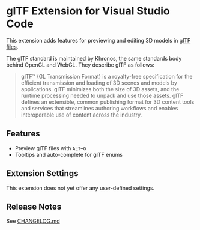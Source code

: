 # glTF Extension for Visual Studio Code

This extension adds features for previewing and editing 3D models
in [glTF files](https://github.com/KhronosGroup/glTF).

The glTF standard is maintained by Khronos, the same standards body behind OpenGL and WebGL.  They describe glTF as follows:

> glTF™ (GL Transmission Format) is a royalty-free specification for the efficient transmission and loading of 3D scenes and models by applications. glTF minimizes both the size of 3D assets, and the runtime processing needed to unpack and use those assets. glTF defines an extensible, common publishing format for 3D content tools and services that streamlines authoring workflows and enables interoperable use of content across the industry.

## Features

* Preview glTF files with `ALT+G`
* Tooltips and auto-complete for glTF enums

## Extension Settings

This extension does not yet offer any user-defined settings.

## Release Notes

See [CHANGELOG.md](CHANGELOG.md)
